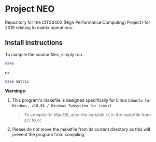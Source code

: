 # Project NEO
Repository for the CITS3402 (High Performance Computing) Project I for 2019 relating to matrix operations.

## Install instructions

To compile the source files, simply run

```bash
make
```

or

```bash
make matrix
```

**Warnings**:

1. This program's makefile is designed specifically for Linux (`Ubuntu for Windows, v18.04 / Windows Subsystem for Linux`)
    > To compile for MacOS, alter the variable `CC` in the makefile from `gcc` to `cc`

2. Please do not move the makefile from its current directory as this will prevent the program from compiling